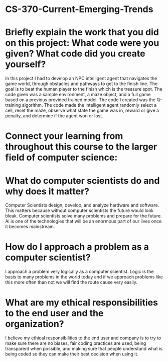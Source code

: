 # CS-370-Current-Emerging-Trends

# Briefly explain the work that you did on this project: What code were you given? What code did you create yourself?
In this project I had to develop an NPC intelligent agent that navigates the game world, through obstacles and pathways to get to the finish line. The goal is to beat the human player to the finish which is the treasure spot. The code given was a sample environment, a maze object, and a full game based on a previous provided trained model. The code I created was the Q-training algorithm. The code made the intelligent agent randomly select a cell, reset the maze, observe what state the game was in, reward or give a penalty, and determine if the agent won or lost. 

# Connect your learning from throughout this course to the larger field of computer science:
# What do computer scientists do and why does it matter?
Computer Scientists design, develop, and analyze hardware and software. This matters because without computer scientists the future would look bleak. Computer scientists solve many problems and prepare for the future. Ai is one of the technologies that will be an enormous part of our lives once it becomes mainstream. 

# How do I approach a problem as a computer scientist?
I approach a problem very logically as a computer scientist. Logic is the basis to many problems in the world today and if we approach problems like this more often than not we will find the route cause very easily.

# What are my ethical responsibilities to the end user and the organization?
I believe my ethical responsibilities to the end user and company is to try to make sure there are no biases, fair coding practices are used, being transparent when possible, and making sure that people understand what is being coded so they can make their best decision when using it.
